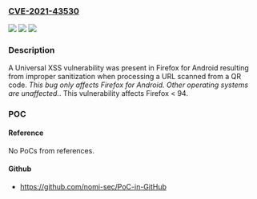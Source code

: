 ### [CVE-2021-43530](https://cve.mitre.org/cgi-bin/cvename.cgi?name=CVE-2021-43530)
![](https://img.shields.io/static/v1?label=Product&message=Firefox&color=blue)
![](https://img.shields.io/static/v1?label=Version&message=%3C%2094%20&color=brighgreen)
![](https://img.shields.io/static/v1?label=Vulnerability&message=Universal%20XSS%20in%20Firefox%20for%20Android%20via%20QR%20Code%20URLs&color=brighgreen)

### Description

A Universal XSS vulnerability was present in Firefox for Android resulting from improper sanitization when processing a URL scanned from a QR code. *This bug only affects Firefox for Android. Other operating systems are unaffected.*. This vulnerability affects Firefox < 94.

### POC

#### Reference
No PoCs from references.

#### Github
- https://github.com/nomi-sec/PoC-in-GitHub

